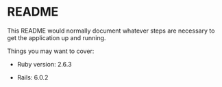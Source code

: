 # README

This README would normally document whatever steps are necessary to get the
application up and running.

Things you may want to cover:

* Ruby version: 2.6.3

* Rails: 6.0.2